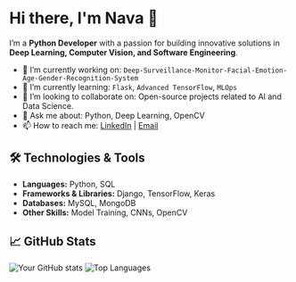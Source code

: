 # Hi there, I'm Nava 👋

I’m a **Python Developer** with a passion for building innovative solutions in **Deep Learning, Computer Vision, and Software Engineering**.

- 🔭 I’m currently working on: `Deep-Surveillance-Monitor-Facial-Emotion-Age-Gender-Recognition-System`
- 🌱 I’m currently learning: `Flask`, `Advanced TensorFlow`, `MLOps`
- 👯 I’m looking to collaborate on: Open-source projects related to AI and Data Science.
- 💬 Ask me about: Python, Deep Learning, OpenCV
- 📫 How to reach me: [LinkedIn](https://www.linkedin.com/in/navaneethan1400/) | [Email](mailto:navaneethan1400@gmail.com)

## 🛠️ Technologies & Tools
- **Languages:** Python, SQL
- **Frameworks & Libraries:** Django, TensorFlow, Keras
- **Databases:** MySQL, MongoDB
- **Other Skills:** Model Training, CNNs, OpenCV

## 📈 GitHub Stats
![Your GitHub stats](https://github-readme-stats.vercel.app/api?username=navaronaldo14&show_icons=true&theme=radical)
![Top Languages](https://github-readme-stats.vercel.app/api/top-langs/?username=navaronaldo14&layout=compact&theme=radical)

